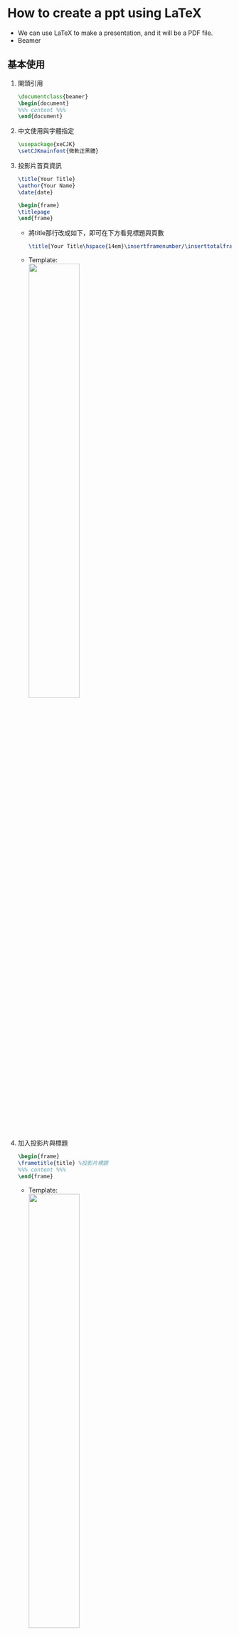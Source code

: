 # How to create a ppt using LaTeX
* We can use LaTeX to make a presentation, and it will be a PDF file.
* Beamer
## 基本使用
1. 開頭引用
    ```LaTeX
    \documentclass{beamer}
    \begin{document}
    %%% content %%%
    \end{document}
    ```
2. 中文使用與字體指定
    ```LaTeX
    \usepackage{xeCJK}
    \setCJKmainfont{微軟正黑體}
    ```
3. 投影片首頁資訊
    ```LaTeX
    \title{Your Title} 
    \author{Your Name}
    \date{date}

    \begin{frame}
    \titlepage
    \end{frame}
    ```
    * 將title那行改成如下，即可在下方看見標題與頁數
        ```LaTeX
        \title[Your Title\hspace{14em}\insertframenumber/\inserttotalframenumber]
        ```
    * Template:
    </br><img src="./img/tmp_page1.png" width="50%" height="50%"/></br>

4. 加入投影片與標題
    ```LaTeX
    \begin{frame}
    \frametitle{title} %投影片標題
    %%% content %%%
    \end{frame}
    ```
    * Template:
    </br><img src="./img/tmp_page2.png" width="50%" height="50%"/></br>
5. 不顯示提示欄
    ```LaTeX
    \setbeamertemplate{navigation symbols}{}% 隱藏提示欄
    ```
    * Template:
    </br><img src="./img/tmp_page1_nohint.png" width="50%" height="50%"/><img src="./img/tmp_page2_nohint.png" width="50%" height="50%"/></br>
## 主題變換
```LaTeX
\usetheme{ThemeName}
```
* 內建主題  
    |AnnArbor|Dresden |Marburg |
    |:-:|:-:|:-:|
    |Antibes |Frankfurt |Montpellier |
    |Bergen |Goettingen |PaloAlto |
    |Berkeley |Hannover |Pittsburgh |
    |Berlin |Ilmenau |Rochester |
    |Boadilla |JuanLesPins |Singapore |
    |CambridgeUS |Luebeck |Szeged |

1. 顏色自定義
    ```LaTeX
    \documentclass[xcolor=svgnames]{beamer}
    \usecolortheme[named=LightSlateGrey]{structure}
    \setbeamercolor{normal text}{fg=black,bg=AliceBlue}
    \usetheme{Warsaw}
    ```
    * 使用xcolor去改變顏色
        * dvipanames
        * svgnames
    * Template:
    </br><img src="./img/tmp_page11.png" width="50%" height="50%"/><img src="./img/tmp_page12.png" width="50%" height="50%"/></br>
2. 樣式修改  
    * 內主題:
        ```LaTeX
        \useinnertheme{circles}
        ```
        * circles, inmargin, rectangles, rounded 
    * 外主題:
        ```LaTeX
        \useoutertheme{miniframes}
        ```    
        *  infolines, miniframes, shadow, sidebar, smoothbars, smoothtree, split, tree 
        * Template:
            * 要加入section才會顯示出名稱
                ```LaTeX
                \section{SectionName}
                ```
        <img src="./img/tmp_page21.png" width="50%" height="50%"/><img src="./img/tmp_page22.png" width="50%" height="50%"/></br>
    * 標記:
        ```LaTeX
        \setbeamertemplate{items}[rectangle]
        ```
        |Name |Description |
        |:-:|:-:|
        |ball |3D 球形|
        |circle |2D 圓形|
        |rectangle |2D 方形|
        |default |2D 三角|
## 內容控制
* 暫停
    * 使用`\pause`來分段
        ```Latex
        \section{內容控制}
        \begin{frame}
        \frametitle{title} %投影片標題
        %%% content %%%
        因為...
        \pause
        然後...
        \pause
        所以...
        \end{frame}
        ```
    * Template:
    </br><img src="./img/tmp_page32.png" width="50%" height="50%"/><img src="./img/tmp_page33.png" width="50%" height="50%"/><img src="./img/tmp_page34.png" width="50%" height="50%"/></br>

* 條列式也可以用`\pause`暫停
    ```Latex
    \begin{frame}
    \frametitle{item+pause} %投影片標題
    \begin{itemize}
    \item 第一項
    \pause
    \item 第二項
    \pause
    \item 第三項
    \end{itemize}
    \end{frame}
    ```
    * Template:
        </br><img src="./img/tmp_page45.png" width="50%" height="50%"/><img src="./img/tmp_page46.png" width="50%" height="50%"/><img src="./img/tmp_page47.png" width="50%" height="50%"/></br>

* 更精確的控制- only vs uncover
    * \only<2->{第二張以後才會出現}
        ```Latex
        \begin{frame}
        \frametitle{uncover} %投影片標題
        \uncover<2->{第二張以後才會出現uncover}
        \begin{itemize}
        \item<1-> 第一項
        \item<2-> 第二項
        \item<3-> 第三項
        \end{itemize}
        \end{frame}
        ```
        * Template:
        </br><img src="./img/tmp_page58.png" width="50%" height="50%"/><img src="./img/tmp_page59.png" width="50%" height="50%"/><img src="./img/tmp_page510.png" width="50%" height="50%"/></br>

    * \uncover<2->{第二張以後才會出現}
        ```Latex
        \begin{frame}
        \frametitle{uncover} %投影片標題
        \uncover<2->{第二張以後才會出現uncover}
        \begin{itemize}
        \item<1-> 第一項
        \item<2-> 第二項
        \item<3-> 第三項
        \end{itemize}
        \end{frame}
        ```
        * Template:
        </br><img src="./img/tmp_page511.png" width="50%" height="50%"/><img src="./img/tmp_page512.png" width="50%" height="50%"/><img src="./img/tmp_page513.png" width="50%" height="50%"/></br>
## 文字變化
* 標紅重點字
    * 使用`\alert`來標紅
    ```Latex
    \section{文字變化}
    \begin{frame}
    \frametitle{強調文字} %投影片標題
    將重點標紅字，在beamer使用\alert{\textbackslash alert}。\\ 
    語法:
    \textbackslash alert $\lbrace$關鍵字$\rbrace$。\\ 
    指定在特定投影片才強調  
    \alert<2>{第二張}才重要。  
    \end{frame}
    ```
    * Template:
    </br><img src="./img/tmp_page614.png" width="50%" height="50%"/><img src="./img/tmp_page615.png" width="50%" height="50%"/></br>
* 文字顏色
    ```Latex
    \begin{frame}
    \frametitle{文字顏色} %投影片標題
    將文字以其他顏色顯示，其語法如下:\\
    $\lbrace$\textbackslash color $\lbrace$blue$\rbrace$ $\lbrace$藍色的文字$\rbrace$ $\rbrace$\\
    效果如下:\\
    {\color{blue}{藍色的文字}}\\[10pt]
    在特定投影片才變色:\\
    只有在{\color<2>{green}{第二張}}才是綠色的。\\
    \begin{itemize}
    \item 顏色名稱與xcolor的dvipsnames 或svgnames有關。
    \end{itemize}
    \end{frame}
    ```
    * Template:
    </br><img src="./img/tmp_page716.png" width="50%" height="50%"/><img src="./img/tmp_page717.png" width="50%" height="50%"/></br>